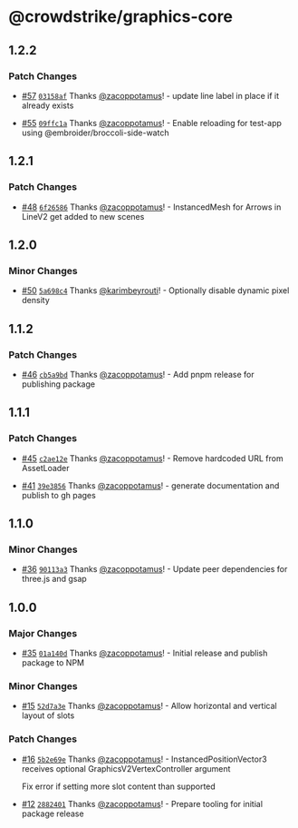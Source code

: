 # @crowdstrike/graphics-core

## 1.2.2

### Patch Changes

- [#57](https://github.com/CrowdStrike/graphics-core/pull/57) [`03158af`](https://github.com/CrowdStrike/graphics-core/commit/03158af2051ecd7dac256dbbb5388634a24bd03f) Thanks [@zacoppotamus](https://github.com/zacoppotamus)! - update line label in place if it already exists

- [#55](https://github.com/CrowdStrike/graphics-core/pull/55) [`09ffc1a`](https://github.com/CrowdStrike/graphics-core/commit/09ffc1ac11e77795a6c8b96d6fd7f7ede1b05cbf) Thanks [@zacoppotamus](https://github.com/zacoppotamus)! - Enable reloading for test-app using @embroider/broccoli-side-watch

## 1.2.1

### Patch Changes

- [#48](https://github.com/CrowdStrike/graphics-core/pull/48) [`6f26586`](https://github.com/CrowdStrike/graphics-core/commit/6f26586bb806d3ee1e3d61e168ec4bef3e3efdd9) Thanks [@zacoppotamus](https://github.com/zacoppotamus)! - InstancedMesh for Arrows in LineV2 get added to new scenes

## 1.2.0

### Minor Changes

- [#50](https://github.com/CrowdStrike/graphics-core/pull/50) [`5a698c4`](https://github.com/CrowdStrike/graphics-core/commit/5a698c412d3e8a64ce580437c67b6bf93eb4d0ff) Thanks [@karimbeyrouti](https://github.com/karimbeyrouti)! - Optionally disable dynamic pixel density

## 1.1.2

### Patch Changes

- [#46](https://github.com/CrowdStrike/graphics-core/pull/46) [`cb5a9bd`](https://github.com/CrowdStrike/graphics-core/commit/cb5a9bd8747a91079d87392ccb030b9ea200bebd) Thanks [@zacoppotamus](https://github.com/zacoppotamus)! - Add pnpm release for publishing package

## 1.1.1

### Patch Changes

- [#45](https://github.com/CrowdStrike/graphics-core/pull/45) [`c2ae12e`](https://github.com/CrowdStrike/graphics-core/commit/c2ae12e36e75b0268c71896de61785cf6a86fe1a) Thanks [@zacoppotamus](https://github.com/zacoppotamus)! - Remove hardcoded URL from AssetLoader

- [#41](https://github.com/CrowdStrike/graphics-core/pull/41) [`39e3856`](https://github.com/CrowdStrike/graphics-core/commit/39e38565710140ee4708aa91bc0d0e8503c0dfbc) Thanks [@zacoppotamus](https://github.com/zacoppotamus)! - generate documentation and publish to gh pages

## 1.1.0

### Minor Changes

- [#36](https://github.com/CrowdStrike/graphics-core/pull/36) [`90113a3`](https://github.com/CrowdStrike/graphics-core/commit/90113a36887d32730e52522fa147d6b5f6152686) Thanks [@zacoppotamus](https://github.com/zacoppotamus)! - Update peer dependencies for three.js and gsap

## 1.0.0

### Major Changes

- [#35](https://github.com/CrowdStrike/graphics-core/pull/35) [`01a140d`](https://github.com/CrowdStrike/graphics-core/commit/01a140da7f8b6d0490fabea2a1b592cfe88d1752) Thanks [@zacoppotamus](https://github.com/zacoppotamus)! - Initial release and publish package to NPM

### Minor Changes

- [#15](https://github.com/CrowdStrike/graphics-core/pull/15) [`52d7a3e`](https://github.com/CrowdStrike/graphics-core/commit/52d7a3ead9eccdeb41323be99e8626278f033961) Thanks [@zacoppotamus](https://github.com/zacoppotamus)! - Allow horizontal and vertical layout of slots

### Patch Changes

- [#16](https://github.com/CrowdStrike/graphics-core/pull/16) [`5b2e69e`](https://github.com/CrowdStrike/graphics-core/commit/5b2e69e83e1c897931872e5013d93dee6257b31c) Thanks [@zacoppotamus](https://github.com/zacoppotamus)! - InstancedPositionVector3 receives optional GraphicsV2VertexController argument

  Fix error if setting more slot content than supported

- [#12](https://github.com/CrowdStrike/graphics-core/pull/12) [`2882401`](https://github.com/CrowdStrike/graphics-core/commit/2882401b390f3fb3e73a8607a32984a0ec20f479) Thanks [@zacoppotamus](https://github.com/zacoppotamus)! - Prepare tooling for initial package release
